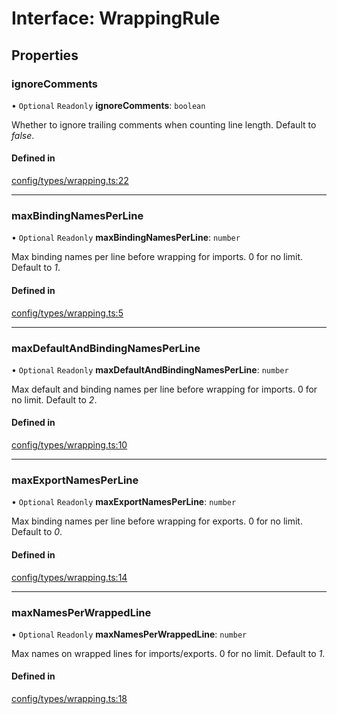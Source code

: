 # Interface: WrappingRule

## Properties

### ignoreComments

• `Optional` `Readonly` **ignoreComments**: `boolean`

Whether to ignore trailing comments when counting line length. Default to _false_.

#### Defined in

[config/types/wrapping.ts:22](https://github.com/daidodo/format-imports/blob/b5201ab/src/lib/config/types/wrapping.ts#L22)

___

### maxBindingNamesPerLine

• `Optional` `Readonly` **maxBindingNamesPerLine**: `number`

Max binding names per line before wrapping for imports. 0 for no limit. Default to _1_.

#### Defined in

[config/types/wrapping.ts:5](https://github.com/daidodo/format-imports/blob/b5201ab/src/lib/config/types/wrapping.ts#L5)

___

### maxDefaultAndBindingNamesPerLine

• `Optional` `Readonly` **maxDefaultAndBindingNamesPerLine**: `number`

Max default and binding names per line before wrapping for imports. 0 for no limit. Default
to _2_.

#### Defined in

[config/types/wrapping.ts:10](https://github.com/daidodo/format-imports/blob/b5201ab/src/lib/config/types/wrapping.ts#L10)

___

### maxExportNamesPerLine

• `Optional` `Readonly` **maxExportNamesPerLine**: `number`

Max binding names per line before wrapping for exports. 0 for no limit. Default to _0_.

#### Defined in

[config/types/wrapping.ts:14](https://github.com/daidodo/format-imports/blob/b5201ab/src/lib/config/types/wrapping.ts#L14)

___

### maxNamesPerWrappedLine

• `Optional` `Readonly` **maxNamesPerWrappedLine**: `number`

Max names on wrapped lines for imports/exports. 0 for no limit. Default to _1_.

#### Defined in

[config/types/wrapping.ts:18](https://github.com/daidodo/format-imports/blob/b5201ab/src/lib/config/types/wrapping.ts#L18)
